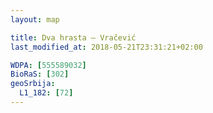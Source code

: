 ```yaml
---
layout: map

title: Dva hrasta – Vračević
last_modified_at: 2018-05-21T23:31:21+02:00

WDPA: [555589032]
BioRaS: [302]
geoSrbija:
  L1_182: [72]
---
```

